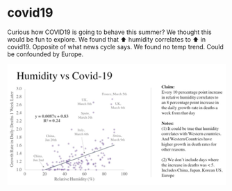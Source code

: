 # covid19
Curious how COVID19 is going to behave this summer? We thought this would be fun to explore. We found that ⬆️ humidity correlates to ⬆️ in covid19. Opposite of what news cycle says. We found no temp trend. Could be confounded by Europe.

![github-small](https://github.com/mapstone/covid19/blob/master/results/ETZ_QZkUUAAQzFX.jpeg)
